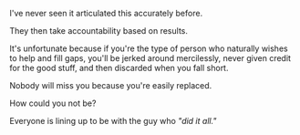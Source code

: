  I've never seen it articulated this accurately before.

They then take accountability based on results.

It's unfortunate because if you're the type of person who naturally wishes to help and fill gaps, you'll be jerked around mercilessly, never given credit for the good stuff, and then discarded when you fall short.

Nobody will miss you because you're easily replaced. 

How could you not be?

Everyone is lining up to be with the guy who *"did it all."* 